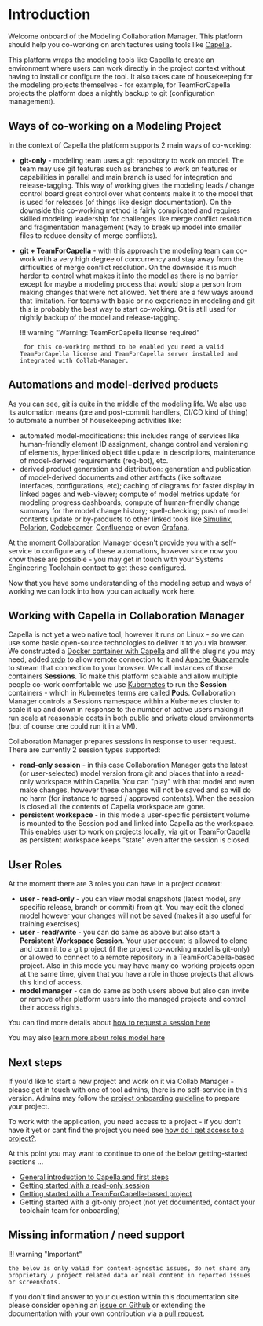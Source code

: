 <!--
 ~ SPDX-FileCopyrightText: Copyright DB Netz AG and the capella-collab-manager contributors
 ~ SPDX-License-Identifier: Apache-2.0
 -->

# Introduction

Welcome onboard of the Modeling Collaboration Manager. This platform should help you co-working on architectures using tools like [Capella](https://www.eclipse.org/capella/).

This platform wraps the modeling tools like Capella to create an environment where users can work directly in the project context without having to install or configure the tool. It also takes care of housekeeping for the modeling projects themselves - for example, for TeamForCapella projects the platform does a nightly backup to git (configuration management).

## Ways of co-working on a Modeling Project

In the context of Capella the platform supports 2 main ways of co-working:

 - **git-only** - modeling team uses a git repository to work on model. The team may use git features such as branches to work on features or capabilities in parallel and main branch is used for integration and release-tagging. This way of working gives the modeling leads / change control board great control over what contents make it to the model that is used for releases (of things like design documentation). On the downside this co-working method is fairly complicated and requires skilled modeling leadership for challenges like merge conflict resolution and fragmentation management (way to break up model into smaller files to reduce density of merge conflicts).
 - **git + TeamForCapella** - with this approach the modeling team can co-work with a very high degree of concurrency and stay away from the difficulties of merge conflict resolution. On the downside it is much harder to control what makes it into the model as there is no barrier except for maybe a modeling process that would stop a person from making changes that were not allowed. Yet there are a few ways around that limitation. For teams with basic or no experience in modeling and git this is probably the best way to start co-woking. Git is still used for nightly backup of the model and release-tagging.
 
    !!! warning "Warning: TeamForCapella license required"

        for this co-working method to be enabled you need a valid TeamForCapella license and TeamForCapella server installed and integrated with Collab-Manager. 

## Automations and model-derived products

As you can see, git is quite in the middle of the modeling life. We also use its automation means (pre and post-commit handlers, CI/CD kind of thing) to automate a number of housekeeping activities like:

- automated model-modifications: this includes range of services like human-friendly element ID assignment, change control and versioning of elements, hyperlinked object title update in descriptions, maintenance of model-derived requirements (req-bot), etc.
- derived product generation and distribution: generation and publication of model-derived documents and other artifacts (like software interfaces, configurations, etc); caching of diagrams for faster display in linked pages and web-viewer; compute of model metrics update for modeling progress dashboards; compute of human-friendly change summary for the model change history; spell-checking; push of model contents update or by-products to other linked tools like [Simulink](https://mathworks.com/products/simulink.html), [Polarion](https://polarion.plm.automation.siemens.com/), [Codebeamer](https://codebeamer.com/), [Confluence](https://www.atlassian.com/software/confluence) or even [Grafana](https://grafana.com/).

At the moment Collaboration Manager doesn't provide you with a self-service to configure any of these automations, however since now you know these are possible - you may get in touch with your Systems Engineering Toolchain contact to get these configured.

Now that you have some understanding of the modeling setup and ways of working we can look into how you can actually work here.


## Working with Capella in Collaboration Manager

Capella is not yet a web native tool, however it runs on Linux - so we can use some basic open-source technologies to deliver it to you via browser. We constructed a [Docker container with Capella](https://github.com/DSD-DBS/capella-dockerimages) and all the plugins you may need, added [xrdp](http://xrdp.org/) to allow remote connection to it and [Apache Guacamole](https://guacamole.apache.org/) to stream that connection to your browser. We call instances of those containers **Sessions**. To make this platform scalable and allow multiple people co-work comfortable we use [Kubernetes](https://kubernetes.io/) to run the **Session** containers - which in Kubernetes terms are called **Pod**s. Collaboration Manager controls a Sessions namespace within a Kubernetes cluster to scale it up and down in response to the number of active users making it run scale at reasonable costs in both public and private cloud environments (but of course one could run it in a VM).

Collaboration Manager prepares sessions in response to user request. There are currently 2 session types supported:

* **read-only session** - in this case Collaboration Manager gets the latest (or user-selected) model version from git and places that into a read-only workspace within Capella. You can "play" with that model and even make changes, however these changes will not be saved and so will do no harm (for instance to agreed / approved contents). When the session is closed all the contents of Capella workspace are gone.
* **persistent workspace** - in this mode a user-specific persistent volume is mounted to the Session pod and linked into Capella as the workspace. This enables user to work on projects locally, via git or TeamForCapella as persistent workspace keeps "state" even after the session is closed.


## User Roles

At the moment there are 3 roles you can have in a project context:

- **user - read-only** - you can view model snapshots (latest model, any specific release, branch or commit) from git. You may edit the cloned model however your changes will not be saved (makes it also useful for training exercises)
- **user - read/write** - you can do same as above but also start a **Persistent Workspace Session**. Your user account is allowed to clone and commit to a git project (if the project co-working model is git-only) or allowed to connect to a remote repository in a TeamForCapella-based project. Also in this mode you may have many co-working projects open at the same time, given that you have a role in those projects that allows this kind of access.
- **model manager** - can do same as both users above but also can invite or remove other platform users into the managed projects and control their access rights.

You can find more details about [how to request a session here](sessions/request.md)

You may also [learn more about roles model here](projects/roles.md)

## Next steps

If you'd like to start a new project and work on it via Collab Manager - please get in touch with one of tool admins, there is no self-service in this version.
Admins may follow the [project onboarding guideline](projects/new.md) to prepare your project.

To work with the application, you need access to a project - if you don't have it yet or cant find the project you need see [how do I get access to a project?](projects/access.md).

At this point you may want to continue to one of the below getting-started sections ...

- [General introduction to Capella and first steps](getting-started/capella-intro.md)
- [Getting started with a read-only session](getting-started/read-only.md)
- [Getting started with a TeamForCapella-based project](getting-started/read-write-t4c.md)
- Getting started with a git-only project (not yet documented, contact your toolchain team for onboarding)

## Missing information / need support

!!! warning "Important"

    the below is only valid for content-agnostic issues, do not share any proprietary / project related data or real content in reported issues or screenshots.

If you don't find answer to your question within this documentation site please consider opening an [issue on Github](https://github.com/DSD-DBS/capella-collab-manager/issues) or extending the documentation with your own contribution via a [pull request](https://github.com/DSD-DBS/capella-collab-manager/pulls).
